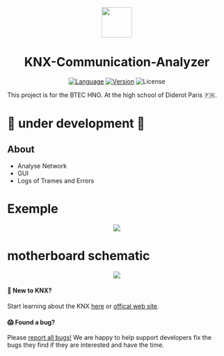 <div align="center">
  <img src="https://www.flaticon.com/premium-icon/icons/svg/2998/2998641.svg" width="70">

  # KNX-Communication-Analyzer
  [![Language](https://img.shields.io/badge/Language-Python-blue.svg)](https://isocpp.org/)
  [![Version](https://img.shields.io/badge/Python-3-red.svg)](https://en.wikipedia.org/wiki/C%2B%2B#Standardization)
  ![License](https://img.shields.io/badge/License-MIT-brightgreen)
</div>

This project is for the BTEC HNO. At the high school of Diderot Paris 🇫🇷.  

<h1>🚧 under development 🚧</h1>

## About

* Analyse Network
* GUI
* Logs of Trames and Errors

# Exemple
<div align="center">
  <img src="https://i.imgur.com/Xh4F5nY.png">
</div>

# motherboard schematic
<div align="center">
  <img src="https://i.imgur.com/gbP3XVn.png">
</div>


#### 🤠 New to KNX?

Start learning about the KNX [here](https://en.wikipedia.org/wiki/KNX_(standard)) or [offical web site](https://www.knx.org).

#### 😱 Found a bug?

Please [report all bugs!](https://github.com/GuillaumeDorschner/KNX-Communication-Analyzer/issues/new/choose) We are happy to help support developers fix the bugs they find if they are interested and have the time.

